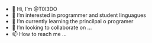 - 👋 Hi, I’m @T0l3DO
- 👀 I’m interested in programmer and student linguagues 
- 🌱 I’m currently learning the princilpal o programer 
- 💞️ I’m looking to collaborate on ...
- 📫 How to reach me ...

<!---
T0l3DO/T0l3DO is a ✨ special ✨ repository because its `README.md` (this file) appears on your GitHub profile.
You can click the Preview link to take a look at your changes.
--->

